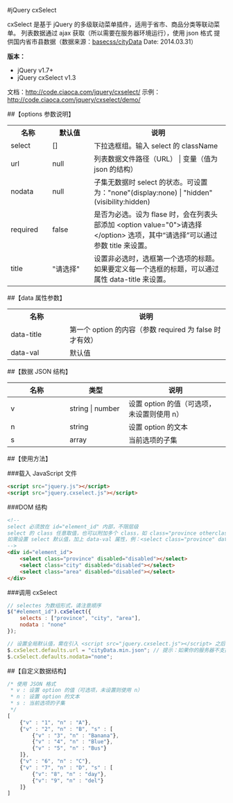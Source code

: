 #jQuery cxSelect

cxSelect 是基于 jQuery 的多级联动菜单插件，适用于省市、商品分类等联动菜单。
列表数据通过 ajax 获取（所以需要在服务器环境运行），使用 json 格式
提供国内省市县数据（数据来源：<a href="https://github.com/basecss/cityData" target="_blank">basecss/cityData</a> Date: 2014.03.31）

**版本：**

* jQuery v1.7+
* jQuery cxSelect v1.3

文档：http://code.ciaoca.com/jquery/cxselect/
示例：http://code.ciaoca.com/jquery/cxselect/demo/

##【options 参数说明】
<table>
    <tr>
        <th width="80">名称</th>
        <th width="80">默认值</th>
        <th>说明</th>
    </tr>
    <tr>
        <td>select</td>
        <td>[]</td>
        <td>下拉选框组。输入 select 的 className</td>
    </tr>
    <tr>
        <td>url</td>
        <td>null</td>
        <td>列表数据文件路径（URL） | 变量（值为 json 的结构）</td>
    </tr>
    <tr>
        <td>nodata</td>
        <td>null</td>
        <td>子集无数据时 select 的状态。可设置为："none"(display:none) | "hidden"(visibility:hidden)</td>
    </tr>
    <tr>
        <td>required</td>
        <td>false</td>
        <td>是否为必选。设为 flase 时，会在列表头部添加 &lt;option value="0"&gt;请选择&lt;/option&gt; 选项，其中“请选择”可以通过参数 title 来设置。</td>
    </tr>
    <tr>
        <td>title</td>
        <td>"请选择"</td>
        <td>设置非必选时，选框第一个选项的标题。如果要定义每一个选框的标题，可以通过属性 data-title 来设置。</td>
    </tr>
</table>

##【data 属性参数】
<table>
    <tr>
        <th width="120">名称</th>
        <th>说明</th>
    </tr>
    <tr>
        <td>data-title</td>
        <td>第一个 option 的内容（参数 required 为 false 时才有效）</td>
    </tr>
    <tr>
        <td>data-val</td>
        <td>默认值</td>
    </tr>
</table>

##【数据 JSON 结构】
<table>
    <thead>
        <tr>
            <th width="120">名称</th>
            <th width="120">类型</th>
            <th>说明</th>
        </tr>
    </thead>
    <tr>
        <td>v</td>
        <td>string | number</td>
        <td>设置 option 的值（可选项，未设置则使用 n）</td>
    </tr>
    <tr>
        <td>n</td>
        <td>string</td>
        <td>设置 option 的文本</td>
    </tr>
    <tr>
        <td>s</td>
        <td>array</td>
        <td>当前选项的子集</td>
    </tr>
</table>

##【使用方法】

###载入 JavaScript 文件
```html
<script src="jquery.js"></script> 
<script src="jquery.cxselect.js"></script>
```

###DOM 结构
```html
<!--
select 必须放在 id="element_id" 内部，不限层级 
select 的 class 任意取值，也可以附加多个 class，如 class="province otherclass"，在调用时 selectes 只需要输入其中一个即可，但是不能重复
如需设置 select 默认值，加上 data-val 属性，例：<select class="province" data-val="浙江省"></select>
-->
<div id="element_id">
    <select class="province" disabled="disabled"></select>
    <select class="city" disabled="disabled"></select>
    <select class="area" disabled="disabled"></select>
</div>
```

###调用 cxSelect
``` javascript
// selectes 为数组形式，请注意顺序 
$("#element_id").cxSelect({
    selects : ["province", "city", "area"],
    nodata : "none"
});

// 设置全局默认值，需在引入 <script src="jquery.cxselect.js"></script> 之后，调用之前设置
$.cxSelect.defaults.url = "cityData.min.json"; // 提示：如果你的服务器不支持 .json 类型文件，请将文件改为 .js 文件
$.cxSelect.defaults.nodata="none";
```


##【自定义数据结构】
``` javascript
/* 使用 JSON 格式
 * v : 设置 option 的值（可选项，未设置则使用 n）
 * n : 设置 option 的文本
 * s : 当前选项的子集
 */
[
    {"v" : "1", "n" : "A"},
    {"v" : "2", "n" : "B", "s" : [
        {"v" : "3", "n" : "Banana"},
        {"v" : "4", "n" : "Blue"},
        {"v" : "5", "n" : "Bus"}
    ]},
    {"v" : "6", "n" : "C"},
    {"v" : "7", "n" : "D", "s" : [
        {"v": "8", "n" : "day"},
        {"v": "9", "n" : "del"}
    ]}
]
```